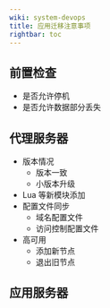 ```yaml
---
wiki: system-devops
title: 应用迁移注意事项
rightbar: toc
---
```


## 前置检查

- 是否允许停机
- 是否允许数据部分丢失

## 代理服务器

- 版本情况
  - 版本一致
  - 小版本升级
- Lua 等新模块添加
- 配置文件同步
  - 域名配置文件
  - 访问控制配置文件
- 高可用
  - 添加新节点
  - 退出旧节点

## 应用服务器
